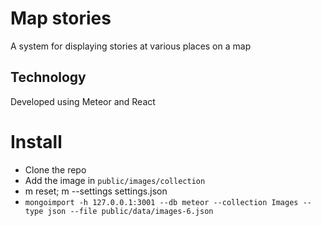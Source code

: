# Map stories
A system for displaying stories at various places on a map

## Technology
Developed using Meteor and React

# Install

* Clone the repo
* Add the image in `public/images/collection`
* m reset; m --settings settings.json
* `mongoimport -h 127.0.0.1:3001 --db meteor --collection Images --type json --file public/data/images-6.json`


